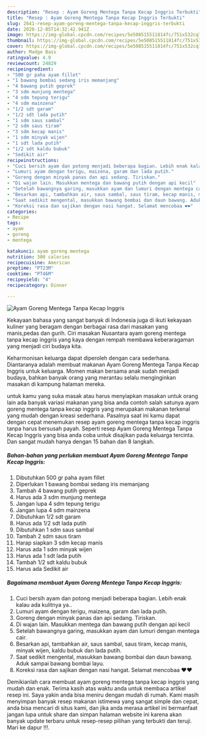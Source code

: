 ```yaml
---
description: "Resep : Ayam Goreng Mentega Tanpa Kecap Inggris Terbukti"
title: "Resep : Ayam Goreng Mentega Tanpa Kecap Inggris Terbukti"
slug: 2641-resep-ayam-goreng-mentega-tanpa-kecap-inggris-terbukti
date: 2020-12-05T14:32:42.941Z
image: https://img-global.cpcdn.com/recipes/5e508515511814fc/751x532cq70/ayam-goreng-mentega-tanpa-kecap-inggris-foto-resep-utama.jpg
thumbnail: https://img-global.cpcdn.com/recipes/5e508515511814fc/751x532cq70/ayam-goreng-mentega-tanpa-kecap-inggris-foto-resep-utama.jpg
cover: https://img-global.cpcdn.com/recipes/5e508515511814fc/751x532cq70/ayam-goreng-mentega-tanpa-kecap-inggris-foto-resep-utama.jpg
author: Madge Bass
ratingvalue: 4.9
reviewcount: 24829
recipeingredient:
- "500 gr paha ayam fillet"
- "1 bawang bombai sedang iris memanjang"
- "4 bawang putih geprek"
- "3 sdm munjung mentega"
- "4 sdm tepung terigu"
- "4 sdm mainzena"
- "1/2 sdt garam"
- "1/2 sdt lada putih"
- "1 sdm saus sambal"
- "2 sdm saus tiram"
- "3 sdm kecap manis"
- "1 sdm minyak wijen"
- "1 sdt lada putih"
- "1/2 sdt kaldu bubuk"
- "Sedikit air"
recipeinstructions:
- "Cuci bersih ayam dan potong menjadi beberapa bagian. Lebih enak kalau ada kulitnya ya.."
- "Lumuri ayam dengan terigu, maizena, garam dan lada putih."
- "Goreng dengan minyak panas dan api sedang. Tiriskan."
- "Di wajan lain. Masukkan mentega dan bawang putih dengan api kecil"
- "Setelah bawangnya garing, masukkan ayam dan lumuri dengan mentega cair."
- "Besarkan api, tambahkan air, saus sambal, saus tiram, kecap manis, minyak wijen, kaldu bubuk dan lada putih."
- "Saat sedikit mengental, masukkan bawang bombai dan daun bawang. Aduk sampai bawang bombai layu."
- "Koreksi rasa dan sajikan dengan nasi hangat. Selamat mencobaa ❤❤"
categories:
- Recipe
tags:
- ayam
- goreng
- mentega

katakunci: ayam goreng mentega 
nutrition: 300 calories
recipecuisine: American
preptime: "PT23M"
cooktime: "PT46M"
recipeyield: "4"
recipecategory: Dinner

---
```



![Ayam Goreng Mentega Tanpa Kecap Inggris](https://img-global.cpcdn.com/recipes/5e508515511814fc/751x532cq70/ayam-goreng-mentega-tanpa-kecap-inggris-foto-resep-utama.jpg)

Kekayaan bahasa yang sangat banyak di Indonesia juga di ikuti kekayaan kuliner yang beragam dengan berbagai rasa dari masakan yang manis,pedas dan gurih. Ciri masakan Nusantara ayam goreng mentega tanpa kecap inggris yang kaya dengan rempah membawa keberaragaman yang menjadi ciri budaya kita.




Keharmonisan keluarga dapat diperoleh dengan cara sederhana. Diantaranya adalah membuat makanan Ayam Goreng Mentega Tanpa Kecap Inggris untuk keluarga. Momen makan bersama anak sudah menjadi budaya, bahkan banyak orang yang merantau selalu menginginkan masakan di kampung halaman mereka.

untuk kamu yang suka masak atau harus menyiapkan masakan untuk orang lain ada banyak variasi makanan yang bisa anda contoh salah satunya ayam goreng mentega tanpa kecap inggris yang merupakan makanan terkenal yang mudah dengan kreasi sederhana. Pasalnya saat ini kamu dapat dengan cepat menemukan resep ayam goreng mentega tanpa kecap inggris tanpa harus bersusah payah.
Seperti resep Ayam Goreng Mentega Tanpa Kecap Inggris yang bisa anda coba untuk disajikan pada keluarga tercinta. Dan sangat mudah hanya dengan 15 bahan dan 8 langkah.


<!--inarticleads1-->

##### Bahan-bahan yang perlukan membuat Ayam Goreng Mentega Tanpa Kecap Inggris:

1. Dibutuhkan 500 gr paha ayam fillet
1. Diperlukan 1 bawang bombai sedang iris memanjang
1. Tambah 4 bawang putih geprek
1. Harus ada 3 sdm munjung mentega
1. Jangan lupa 4 sdm tepung terigu
1. Jangan lupa 4 sdm mainzena
1. Dibutuhkan 1/2 sdt garam
1. Harus ada 1/2 sdt lada putih
1. Dibutuhkan 1 sdm saus sambal
1. Tambah 2 sdm saus tiram
1. Harap siapkan 3 sdm kecap manis
1. Harus ada 1 sdm minyak wijen
1. Harus ada 1 sdt lada putih
1. Tambah 1/2 sdt kaldu bubuk
1. Harus ada Sedikit air




<!--inarticleads2-->

##### Bagaimana membuat  Ayam Goreng Mentega Tanpa Kecap Inggris:

1. Cuci bersih ayam dan potong menjadi beberapa bagian. Lebih enak kalau ada kulitnya ya..
1. Lumuri ayam dengan terigu, maizena, garam dan lada putih.
1. Goreng dengan minyak panas dan api sedang. Tiriskan.
1. Di wajan lain. Masukkan mentega dan bawang putih dengan api kecil
1. Setelah bawangnya garing, masukkan ayam dan lumuri dengan mentega cair.
1. Besarkan api, tambahkan air, saus sambal, saus tiram, kecap manis, minyak wijen, kaldu bubuk dan lada putih.
1. Saat sedikit mengental, masukkan bawang bombai dan daun bawang. Aduk sampai bawang bombai layu.
1. Koreksi rasa dan sajikan dengan nasi hangat. Selamat mencobaa ❤❤




Demikianlah cara membuat ayam goreng mentega tanpa kecap inggris yang mudah dan enak. Terima kasih atas waktu anda untuk membaca artikel resep ini. Saya yakin anda bisa meniru dengan mudah di rumah. Kami masih menyimpan banyak resep makanan istimewa yang sangat simple dan cepat, anda bisa mencari di situs kami, dan jika anda merasa artikel ini bermanfaat jangan lupa untuk share dan simpan halaman website ini karena akan banyak update terbaru untuk resep-resep pilihan yang terbukti dan teruji. Mari ke dapur !!!. 
